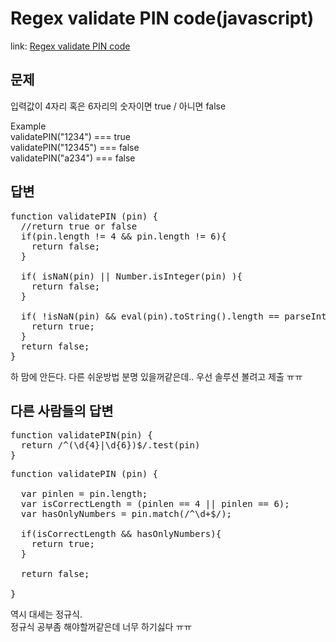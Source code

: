Regex validate PIN code(javascript)
===============

link: [Regex validate PIN code](https://www.codewars.com/kata/regex-validate-pin-code)

문제
--

입력값이 4자리 혹은 6자리의 숫자이면 true / 아니면 false  
  
Example  
validatePIN("1234") === true  
validatePIN("12345") === false  
validatePIN("a234") === false  

답변
--
<pre>
function validatePIN (pin) {
  //return true or false
  if(pin.length != 4 && pin.length != 6){
    return false;
  }
  
  if( isNaN(pin) || Number.isInteger(pin) ){
    return false;
  }
  
  if( !isNaN(pin) && eval(pin).toString().length == parseInt(eval(pin)).toString().length ){
    return true;
  }
  return false;
}
</pre>

하 맘에 안든다. 다른 쉬운방법 분명 있을꺼같은데.. 우선 솔루션 볼려고 제출 ㅠㅠ

다른 사람들의 답변
------------
<pre>
function validatePIN(pin) {
  return /^(\d{4}|\d{6})$/.test(pin)
}
</pre>

<pre>
function validatePIN (pin) {
  
  var pinlen = pin.length;
  var isCorrectLength = (pinlen == 4 || pinlen == 6);
  var hasOnlyNumbers = pin.match(/^\d+$/);
    
  if(isCorrectLength && hasOnlyNumbers){
    return true;
  }
  
  return false;

}
</pre>

역시 대세는 정규식.  
정규식 공부좀 해야할꺼같은데 너무 하기싫다 ㅠㅠ
